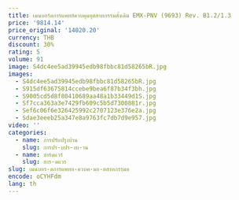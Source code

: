 ```yaml
---
title: เมนบอร์ดการแพทย์ควบคุมอุตสาหกรรมดั้งเดิม EMX-PNV (9693) Rev. B1.2/1.3
price: '9814.14'
price_original: '14020.20'
currency: THB
discount: 30%
rating: 5
volume: 91
image: S4dc4ee5ad39945edb98fbbc81d58265bR.jpg
images:
  - S4dc4ee5ad39945edb98fbbc81d58265bR.jpg
  - S915df63675814ccebe9bea6f87b34f3bh.jpg
  - S9005cd5d8f80410689aa48a1b33449d1S.jpg
  - Sf7cca363a3e7429fb609c5b5d7300881r.jpg
  - Sef6c06f6e326425992c2707123e376e2a.jpg
  - Sdae3eeeb25a347e8a9763fc7db7d9e957.jpg
video: ''
categories:
  - name: การปรับปรุงบ้าน
    slug: การปร-บปร-งบ-าน
  - name: ฮาร์ดแวร์
    slug: ฮาร-ดแวร
slug: เมนบอร-ดการแพทย-ควบค-มอ-ตสาหกรรมด
encode: oCYHFdm
lang: th
---
```

  